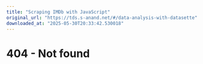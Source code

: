 ```yaml
---
title: "Scraping IMDb with JavaScript"
original_url: "https://tds.s-anand.net/#/data-analysis-with-datasette"
downloaded_at: "2025-05-30T20:33:42.530018"
---
```


404 - Not found
===============